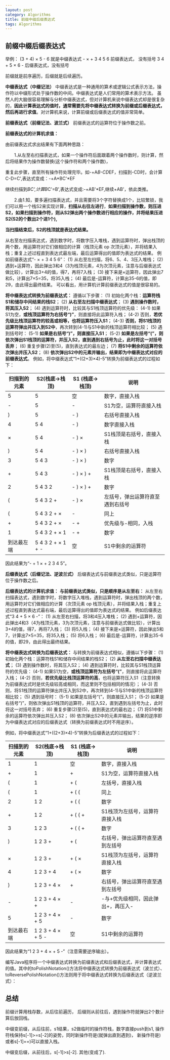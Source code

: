 ```yaml
---
layout: post
category: Algorithms
title: 前缀中缀后缀表达式
tags: Algorithms
---
```


## 前缀中缀后缀表达式

举例：
(3 + 4) × 5 - 6 就是中缀表达式
\- × + 3 4 5 6 前缀表达式， 没有括号
3 4 + 5 × 6 - 后缀表达式，没有括号

前缀就是前序遍历，后缀就是后续遍历。

**中缀表达式（中缀记法）**
中缀表达式是一种通用的算术或逻辑公式表示方法，操作符以中缀形式处于操作数的中间。中缀表达式是人们常用的算术表示方法。
虽然人的大脑很容易理解与分析中缀表达式，但对计算机来说中缀表达式却是很复杂的，**因此计算表达式的值时，通常需要先将中缀表达式转换为前缀或后缀表达式，然后再进行求值**。对计算机来说，计算前缀或后缀表达式的值非常简单。

**前缀表达式（前缀记法、波兰式）**
前缀表达式的运算符位于操作数之前。

**前缀表达式的计算机求值：**

由前缀表达式求出结果有下面两种思路：

　　1.从左至右扫描表达式，如果一个操作符后面跟着两个操作数时，则计算，然后将结果作为操作数替换(这个操作符和两个操作数)，

重复此步骤，直至所有操作符处理完毕。如-+A*B-CD*EF，扫描到-CD时，会计算C-D=C',表达式变成：-+A*BC'*EF

继续扫描到*BC',计算B*C'=B',表达式变成:-+AB'*EF,继续+AB'，依此类推。

　　2.由1.知，要多遍扫描表达式，并且需要将3个字符替换成1个，比较繁锁，我们可以用一个栈S2来实现计算，**扫描从右往左进行**，**如果扫描到操作数，则压进S2，如果扫描到操作符，则从S2弹出两个操作数进行相应的操作，并将结果压进S2(S2的个数出2个进1个),**

**当扫描结束后，S2的栈顶就是表达式结果。**



从右至左扫描表达式，遇到数字时，将数字压入堆栈，遇到运算符时，弹出栈顶的两个数，用运算符对它们做相应的计算（栈顶元素 op 次顶元素），并将结果入栈；重复上述过程直到表达式最左端，最后运算得出的值即为表达式的结果。
例如前缀表达式“- × + 3 4 5 6”：
(1) 从右至左扫描，将6、5、4、3压入堆栈；
(2) 遇到+运算符，因此弹出3和4（3为栈顶元素，4为次顶元素，注意与后缀表达式做比较），计算出3+4的值，得7，再将7入栈；
(3) 接下来是×运算符，因此弹出7和5，计算出7×5=35，将35入栈；
(4) 最后是-运算符，计算出35-6的值，即29，由此得出最终结果。
可以看出，用计算机计算前缀表达式的值是很容易的。

**将中缀表达式转换为前缀表达式：**
遵循以下步骤：
(1) 初始化两个栈：**运算符栈S1和储存中间结果的栈S2**；
(2) **从右至左扫描中缀表达式**；
(3) **遇到操作数时，将其压入S2**；
(4) 遇到运算符时，比较其与S1栈顶运算符的优先级：
(4-1) 如果S1为空，**或栈顶运算符为右括号“)”**，则直接将此运算符入栈；
(4-2) 否则，**若优先级比栈顶运算符的较高或相等，也将运算符压入S1**；
(4-3) **否则，将S1栈顶的运算符弹出并压入到S2中**，再次转到(4-1)与S1中新的栈顶运算符相比较；
(5) 遇到括号时：
(5-1) **如果是右括号“)”，则直接压入S1**；
(5-2) **如果是左括号“(”，则依次弹出S1栈顶的运算符，并压入S2，直到遇到右括号为止，此时将这一对括号丢弃**；
(6) 重复步骤(2)至(5)，直到表达式的最左边；
(7) **将S1中剩余的运算符依次弹出并压入S2**；
(8) **依次弹出S2中的元素并输出，结果即为中缀表达式对应的前缀表达式**。
例如，将中缀表达式“1+((2+3)×4)-5”转换为前缀表达式的过程如下：

| 扫描到的元素 | S2(栈底->栈顶)    | S1 (栈底->栈顶) | 说明                             |
| ------------ | ----------------- | --------------- | -------------------------------- |
| 5            | 5                 | 空              | 数字，直接入栈                   |
| -            | 5                 | -               | S1为空，运算符直接入栈           |
| )            | 5                 | - )             | 右括号直接入栈                   |
| 4            | 5 4               | - )             | 数字直接入栈                     |
| ×            | 5 4               | - ) ×           | S1栈顶是右括号，直接入栈         |
| )            | 5 4               | - ) × )         | 右括号直接入栈                   |
| 3            | 5 4 3             | - ) × )         | 数字                             |
| +            | 5 4 3             | - ) × ) +       | S1栈顶是右括号，直接入栈         |
| 2            | 5 4 3 2           | - ) × ) +       | 数字                             |
| (            | 5 4 3 2 +         | - ) ×           | 左括号，弹出运算符直至遇到右括号 |
| (            | 5 4 3 2 + ×       | -               | 同上                             |
| +            | 5 4 3 2 + ×       | - +             | 优先级与-相同，入栈              |
| 1            | 5 4 3 2 + × 1     | - +             | 数字                             |
| 到达最左端   | 5 4 3 2 + × 1 + - | 空              | S1中剩余的运算符                 |

因此结果为“- + 1 × + 2 3 4 5”。

**后缀表达式（后缀记法、逆波兰式）**
后缀表达式与前缀表达式类似，只是运算符位于操作数之后。

**后缀表达式的计算机求值：**
**与前缀表达式类似，只是顺序是从左至右：**
从左至右扫描表达式，遇到数字时，将数字压入堆栈，遇到运算符时，弹出栈顶的两个数，用运算符对它们做相应的计算（次顶元素 op 栈顶元素），并将结果入栈；重复上述过程直到表达式最右端，最后运算得出的值即为表达式的结果。
例如后缀表达式“3 4 + 5 × 6 -”：
(1) 从左至右扫描，将3和4压入堆栈；
(2) 遇到+运算符，因此弹出4和3（4为栈顶元素，3为次顶元素，注意与前缀表达式做比较），计算出3+4的值，得7，再将7入栈；
(3) 将5入栈；
(4) 接下来是×运算符，因此弹出5和7，计算出7×5=35，将35入栈；
(5) 将6入栈；
(6) 最后是-运算符，计算出35-6的值，即29，由此得出最终结果。

**将中缀表达式转换为后缀表达式：**
与转换为前缀表达式相似，遵循以下步骤：
(1) 初始化两个栈：运算符栈S1和储存中间结果的栈S2；
(2) **从左至右扫描中缀表达式**；
(3) 遇到操作数时，将其压入S2；
(4) 遇到运算符时，比较其与S1栈顶运算符的优先级：
(4-1) 如果S1为空，**或栈顶运算符为左括号“(”**，则直接将此运算符入栈；
(4-2) 否则，**若优先级比栈顶运算符的高**，也将运算符压入S1（注意转换为前缀表达式时是优先级较高或相同，而这里则不包括相同的情况）；
(4-3) 否则，将S1栈顶的运算符弹出并压入到S2中，再次转到(4-1)与S1中新的栈顶运算符相比较；
(5) 遇到括号时：
(5-1) 如果是左括号“(”，则直接压入S1；
(5-2) 如果是右括号“)”，则依次弹出S1栈顶的运算符，并压入S2，直到遇到左括号为止，此时将这一对括号丢弃；
(6) 重复步骤(2)至(5)，直到表达式的最右边；
(7) 将S1中剩余的运算符依次弹出并压入S2；
(8) 依次弹出S2中的元素并输出，结果的逆序即为中缀表达式对应的后缀表达式（转换为前缀表达式时不用逆序）。

例如，将中缀表达式“1+((2+3)×4)-5”转换为后缀表达式的过程如下：

| 扫描到的元素 | S2(栈底->栈顶)    | S1 (栈底->栈顶) | 说明                               |
| ------------ | ----------------- | --------------- | ---------------------------------- |
| 1            | 1                 | 空              | 数字，直接入栈                     |
| +            | 1                 | +               | S1为空，运算符直接入栈             |
| (            | 1                 | + (             | 左括号，直接入栈                   |
| (            | 1                 | + ( (           | 同上                               |
| 2            | 1 2               | + ( (           | 数字                               |
| +            | 1 2               | + ( ( +         | S1栈顶为左括号，运算符直接入栈     |
| 3            | 1 2 3             | + ( ( +         | 数字                               |
| )            | 1 2 3 +           | + (             | 右括号，弹出运算符直至遇到左括号   |
| ×            | 1 2 3 +           | + ( ×           | S1栈顶为左括号，运算符直接入栈     |
| 4            | 1 2 3 + 4         | + ( ×           | 数字                               |
| )            | 1 2 3 + 4 ×       | +               | 右括号，弹出运算符直至遇到左括号   |
| -            | 1 2 3 + 4 × +     | -               | -与+优先级相同，因此弹出+，再压入- |
| 5            | 1 2 3 + 4 × + 5   | -               | 数字                               |
| 到达最右端   | 1 2 3 + 4 × + 5 - | 空              | S1中剩余的运算符                   |


因此结果为“1 2 3 + 4 × + 5 -”（注意需要逆序输出）。

编写Java程序将一个中缀表达式转换为前缀表达式和后缀表达式，并计算表达式的值。其中的toPolishNotation()方法将中缀表达式转换为前缀表达式（波兰式）、toReversePolishNotation()方法则用于将中缀表达式转换为后缀表达式（逆波兰式）：



## 总结

前缀计算用栈存数，从后往前遍历， 后缀则从前往后，遇到操作符就弹出2个数计算后放回栈。

中缀变前缀，从后往前，s1结果，s2做临时的操作符栈，数字直接push到s1, 操作符栈保持s[-1]>=s[-2]的姿势，同时新操作符是(就弹出直到遇到)， 新操作符是)或者s[-1]==)可以直接入栈。



中缀变后缀，从前往后，s[-1]>s[-2]. 其他(变成了).

